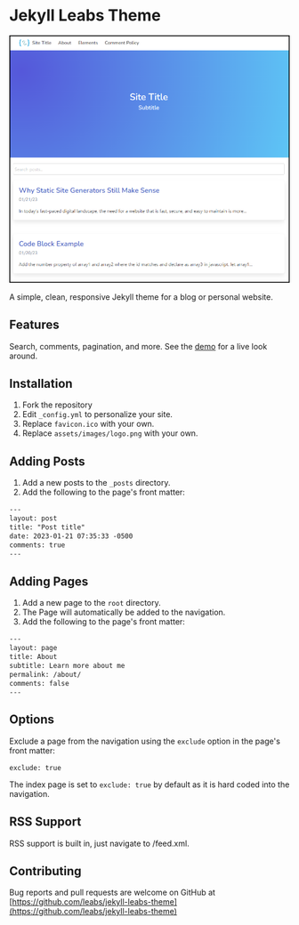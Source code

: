 # Jekyll Leabs Theme

![TeXt Theme](/assets/screenshots/theme-shot-1.png)

A simple, clean, responsive Jekyll theme for a blog or personal website.

## Features

Search, comments, pagination, and more. See the [demo](https://jekyll-theme.vercel.app/) for a live look around.

## Installation

1. Fork the repository
2. Edit `_config.yml` to personalize your site.
3. Replace `favicon.ico` with your own.
4. Replace `assets/images/logo.png` with your own.

## Adding Posts

1. Add a new posts to the `_posts` directory.
2. Add the following to the page's front matter:

```
---
layout: post
title: "Post title"
date: 2023-01-21 07:35:33 -0500
comments: true
---
```

## Adding Pages

1. Add a new page to the `root` directory.
2. The Page will automatically be added to the navigation.
3. Add the following to the page's front matter:

```
---
layout: page
title: About
subtitle: Learn more about me
permalink: /about/
comments: false
---
```

## Options

Exclude a page from the navigation using the `exclude` option in the page's front matter:

```
exclude: true
```

The index page is set to `exclude: true` by default as it is hard coded into the navigation.

## RSS Support

RSS support is built in, just navigate to /feed.xml.

## Contributing

Bug reports and pull requests are welcome on GitHub at [https://github.com/leabs/jekyll-leabs-theme](https://github.com/leabs/jekyll-leabs-theme)
